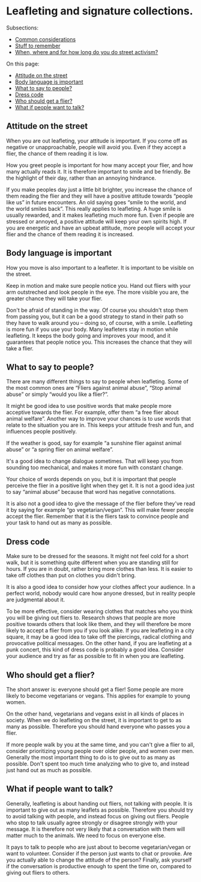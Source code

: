 # Leafleting and signature collections.

Subsections:

- [Common considerations](./leafleting-and-signature-collections/common-considerations)
- [Stuff to remember](./leafleting-and-signature-collections/stuff-to-remember)
- [When, where and for how long do you do street activism?](./leafleting-and-signature-collections/when-where-and-for-how-long-do-you-do-street-activism)

On this page:

- [Attitude on the street](#attitude-on-the-street)
- [Body language is important](#body-language-is-important)
- [What to say to people?](#what-to-say-to-people)
- [Dress code](#dress-code)
- [Who should get a flier?](#who-should-get-a-flier)
- [What if people want to talk?](#what-if-people-want-to-talk)

## <a name="attitude-on-the-street"></a>Attitude on the street
When you are out leafleting, your attitude is important. If you come off as negative or unapproachable, people will avoid you. Even if they accept a flier, the chance of them reading it is low.  

How you greet people is important for how many accept your flier, and how many actually reads it. It is therefore important to smile and be friendly. Be the highlight of their day, rather than an annoying hindrance.  

If you make peoples day just a little bit brighter, you increase the chance of them reading the flier and they will have a positive attitude towards “people like us” in future encounters. An old saying goes “smile to the world, and the world smiles back”. This really applies to leafleting. A huge smile is usually rewarded, and it makes leafleting much more fun. Even if people are stressed or annoyed, a positive attitude will keep your own spirits high. If you are energetic and have an upbeat attitude, more people will accept your flier and the chance of them reading it is increased.

## <a name="body-language-is-important"></a>Body language is important
How you move is also important to a leafleter. It is important to be visible on the street.  

Keep in motion and make sure people notice you. Hand out fliers with your arm outstreched and look people in the eye. The more visible you are, the greater chance they will take your flier.  

Don't be afraid of standing in the way. Of course you shouldn't stop them from passing you, but it can be a good strategy to stand in their path so they have to walk around you – doing so, of course, with a smile. Leafleting is more fun if you use your body. Many leafleters stay in motion while leafleting. It keeps the body going and improves your mood, and it guarantees that people notice you. This increases the chance that they will take a flier.  
  
## <a name="what-to-say-to-people"></a>What to say to people?
There are many different things to say to people when leafleting. Some of the most common ones are “Fliers against animal abuse”, “Stop animal abuse” or simply “would you like a flier?”.  

It might be good idea to use positive words that make people more acceptive towards the flier. For example, offer them “a free flier about animal welfare”. Another way to improve your chances is to use words that relate to the situation you are in. This keeps your attitude fresh and fun, and influences people positively.  

If the weather is good, say for example “a sunshine flier against animal abuse” or “a spring flier on animal welfare”.  

It's a good idea to change dialogue sometimes. That will keep you from sounding too mechanical, and makes it more fun with constant change.  

Your choice of words depends on you, but it is important that people perceive the flier in a positive light when they get it. It is not a good idea just to say “animal abuse” because that word has negative connotations.  

It is also not a good idea to give the message of the flier before they've read it by saying for example “go vegetarian/vegan”. This will make fewer people accept the flier. Remember that it is the fliers task to convince people and your task to hand out as many as possible.

## <a name="dress-code"></a>Dress code
Make sure to be dressed for the seasons. It might not feel cold for a short walk, but it is something quite different when you are standing still for hours. If you are in doubt, rather bring more clothes than less. It is easier to take off clothes than put on clothes you didn't bring.  

It is also a good idea to consider how your clothes affect your audience. In a perfect world, nobody would care how anyone dressed, but in reality people are judgmental about it.  

To be more effective, consider wearing clothes that matches who you think you will be giving out fliers to. Research shows that people are more positive towards others that look like them, and they will therefore be more likely to accept a flier from you if you look alike. If you are leafleting in a city square, it may be a good idea to take off the piercings, radical clothing and provocative political messages. On the other hand, if you are leafleting at a punk concert, this kind of dress code is probably a good idea. Consider your audience and try as far as possible to fit in when you are leafleting.

## <a name="who-should-get-a-flier"></a>Who should get a flier?
The short answer is: everyone should get a flier! Some people are more likely to become vegetarians or vegans. This applies for example to young women.  

On the other hand, vegetarians and vegans exist in all kinds of places in society. When we do leafleting on the street, it is important to get to as many as possible. Therefore you should hand everyone who passes you a flier.  

If more people walk by you at the same time, and you can't give a flier to all, consider prioritizing young people over older people, and women over men. Generally the most important thing to do is to give out to as many as possible. Don't spent too much time analyzing who to give to, and instead just hand out as much as possible.

## <a name="what-if-people-want-to-talk"></a>What if people want to talk?
Generally, leafleting is about handing out fliers, not talking with people. It is important to give out as many leaflets as possible. Therefore you should try to avoid talking with people, and instead focus on giving out fliers. People who stop to talk usually agree strongly or disagree strongly with your message. It is therefore not very likely that a conversation with them will matter much to the animals. We need to focus on everyone else.  

It pays to talk to people who are just about to become vegetarian/vegan or want to volunteer. Consider if the person just wants to chat or provoke. Are you actually able to change the attitude of the person? Finally, ask yourself if the conversation is productive enough to spent the time on, compared to giving out fliers to others.
